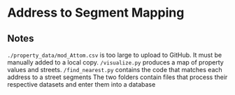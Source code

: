 # Address to Segment Mapping

## Notes
`./property_data/mod_Attom.csv` is too large to upload to GitHub. It must be manually added to a local copy. 
`/visualize.py` produces a map of property values and streets.
`/find_nearest.py` contains the code that matches each address to a street segments
The two folders contain files that process their respective datasets and enter them into a database
